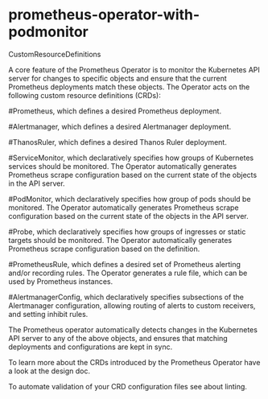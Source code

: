# prometheus-operator-with-podmonitor
CustomResourceDefinitions

A core feature of the Prometheus Operator is to monitor the Kubernetes API server for changes to specific objects and ensure that the current Prometheus deployments match these objects. The Operator acts on the following custom resource definitions (CRDs):

#Prometheus, which defines a desired Prometheus deployment.

#Alertmanager, which defines a desired Alertmanager deployment.

#ThanosRuler, which defines a desired Thanos Ruler deployment.

#ServiceMonitor, which declaratively specifies how groups of Kubernetes services should be monitored. The Operator automatically generates Prometheus scrape configuration based on the current state of the objects in the API server.

#PodMonitor, which declaratively specifies how group of pods should be monitored. The Operator automatically generates Prometheus scrape configuration based on the current state of the objects in the API server.

#Probe, which declaratively specifies how groups of ingresses or static targets should be monitored. The Operator automatically generates Prometheus scrape configuration based on the definition.

#PrometheusRule, which defines a desired set of Prometheus alerting and/or recording rules. The Operator generates a rule file, which can be used by Prometheus instances.

#AlertmanagerConfig, which declaratively specifies subsections of the Alertmanager configuration, allowing routing of alerts to custom receivers, and setting inhibit rules.

The Prometheus operator automatically detects changes in the Kubernetes API server to any of the above objects, and ensures that matching deployments and configurations are kept in sync.

To learn more about the CRDs introduced by the Prometheus Operator have a look at the design doc.

To automate validation of your CRD configuration files see about linting.
